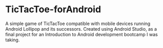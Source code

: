 # TicTacToe-forAndroid
A simple game of TicTacToe compatible with mobile devices running Android Lollipop and its successors. 
Created using Android Studio, as a final project for an Introduction to Android development bootcamp I was taking.
